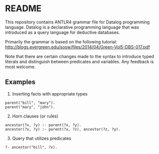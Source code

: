 # README
This repository contains ANTLR4 grammar file for Datalog programming language. 
Datalog is a declarative programming language that was introduced as a query language for deductive databases.

Primarily the grammar is based on the following tutorial:
http://blogs.evergreen.edu/sosw/files/2014/04/Green-Vol5-DBS-017.pdf

Note that there are certain changes made to the syntax to introduce typed literals and distinguish between
predicates and variables. Any feedback is most welcome.

## Examples
1. Inserting facts with appropriate types
```
parent("bill", "mary").
parent("mary", "john").
```

2. Horn clauses (or rules)
```
ancestor(?x, ?y) :- parent(?x, ?y).
ancestor(?x, ?y) :- parent(?x, ?z), ancestor(?z, ?y).
```

3. Query that utilizes predicates
```
?- ancestor("bill", ?x).
```

